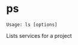 <!--[metadata]>
+++
title = "ls"
description = "Lists services for a project."
keywords = ["fig, composition, compose, docker, orchestration, cli,  ls"]
[menu.main]
identifier="ls.compose"
parent = "smn_compose_cli"
+++
<![end-metadata]-->

# ps

```
Usage: ls [options]
```

Lists services for a project
